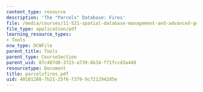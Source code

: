 ```yaml
---
content_type: resource
description: 'The "Parcels" Database: Fires'
file: /media/courses/11-521-spatial-database-management-and-advanced-geographic-information-systems-spring-2003/401812887b2125f673799c7212942d5e_parcelsfires.pdf
file_type: application/pdf
learning_resource_types:
- Tools
ocw_type: OCWFile
parent_title: Tools
parent_type: CourseSection
parent_uid: 87c407d0-3723-a739-8b34-f71fccd3a448
resourcetype: Document
title: parcelsfires.pdf
uid: 40181288-7b21-25f6-7379-9c7212942d5e
---
```

